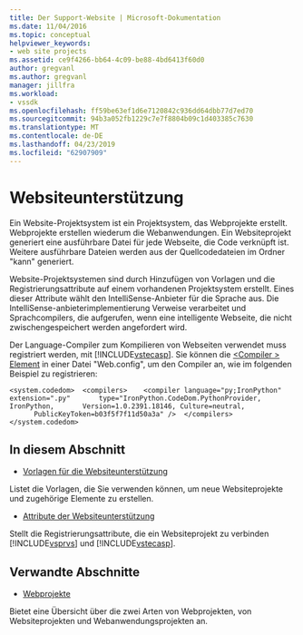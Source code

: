 ```yaml
---
title: Der Support-Website | Microsoft-Dokumentation
ms.date: 11/04/2016
ms.topic: conceptual
helpviewer_keywords:
- web site projects
ms.assetid: ce9f4266-bb64-4c09-be88-4bd6413f60d0
author: gregvanl
ms.author: gregvanl
manager: jillfra
ms.workload:
- vssdk
ms.openlocfilehash: ff59be63ef1d6e7120842c936dd64dbb77d7ed70
ms.sourcegitcommit: 94b3a052fb1229c7e7f8804b09c1d403385c7630
ms.translationtype: MT
ms.contentlocale: de-DE
ms.lasthandoff: 04/23/2019
ms.locfileid: "62907909"
---
```

# <a name="web-site-support"></a>Websiteunterstützung
Ein Website-Projektsystem ist ein Projektsystem, das Webprojekte erstellt. Webprojekte erstellen wiederum die Webanwendungen. Ein Websiteprojekt generiert eine ausführbare Datei für jede Webseite, die Code verknüpft ist. Weitere ausführbare Dateien werden aus der Quellcodedateien im Ordner "kann" generiert.

 Website-Projektsystemen sind durch Hinzufügen von Vorlagen und die Registrierungsattribute auf einem vorhandenen Projektsystem erstellt. Eines dieser Attribute wählt den IntelliSense-Anbieter für die Sprache aus. Die IntelliSense-anbieterimplementierung Verweise verarbeitet und Sprachcompilers, die aufgerufen, wenn eine intelligente Webseite, die nicht zwischengespeichert werden angefordert wird.

 Der Language-Compiler zum Kompilieren von Webseiten verwendet muss registriert werden, mit [!INCLUDE[vstecasp](../../code-quality/includes/vstecasp_md.md)]. Sie können die [ \<Compiler > Element](/dotnet/framework/configure-apps/file-schema/compiler/compiler-element) in einer Datei "Web.config", um den Compiler an, wie im folgenden Beispiel zu registrieren:

```
<system.codedom>  <compilers>    <compiler language="py;IronPython" extension=".py"       type="IronPython.CodeDom.PythonProvider, IronPython,       Version=1.0.2391.18146, Culture=neutral,       PublicKeyToken=b03f5f7f11d50a3a" />  </compilers></system.codedom>
```

## <a name="in-this-section"></a>In diesem Abschnitt
- [Vorlagen für die Websiteunterstützung](../../extensibility/internals/web-site-support-templates.md)

 Listet die Vorlagen, die Sie verwenden können, um neue Websiteprojekte und zugehörige Elemente zu erstellen.

- [Attribute der Websiteunterstützung](../../extensibility/internals/web-site-support-attributes.md)

 Stellt die Registrierungsattribute, die ein Websiteprojekt zu verbinden [!INCLUDE[vsprvs](../../code-quality/includes/vsprvs_md.md)] und [!INCLUDE[vstecasp](../../code-quality/includes/vstecasp_md.md)].

## <a name="related-sections"></a>Verwandte Abschnitte
- [Webprojekte](../../extensibility/internals/web-projects.md)

 Bietet eine Übersicht über die zwei Arten von Webprojekten, von Websiteprojekten und Webanwendungsprojekten an.